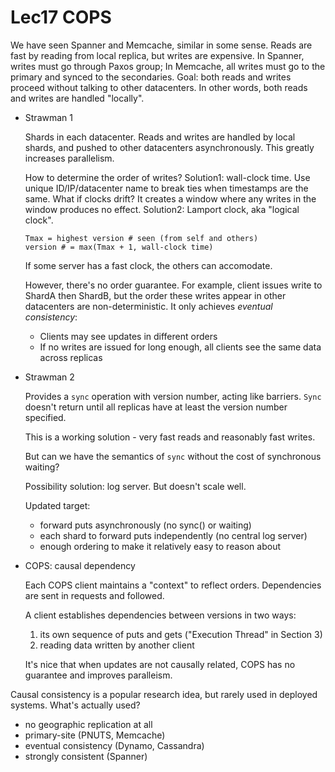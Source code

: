 # Lec17 COPS

We have seen Spanner and Memcache, similar in some sense. Reads are fast by reading from local replica, but writes are expensive. In Spanner, writes must go through Paxos group; In Memcache, all writes must go to the primary and synced to the secondaries. Goal: both reads and writes proceed without talking to other datacenters. In other words, both reads and writes are handled "locally".

- Strawman 1

    Shards in each datacenter. Reads and writes are handled by local shards, and pushed to other datacenters asynchronously. This greatly increases parallelism. 

    How to determine the order of writes? Solution1: wall-clock time. Use unique ID/IP/datacenter name to break ties when timestamps are the same. What if clocks drift? It creates a window where any writes in the window produces no effect. Solution2: Lamport clock, aka "logical clock". 

    ```
    Tmax = highest version # seen (from self and others)
    version # = max(Tmax + 1, wall-clock time)
    ```

    If some server has a fast clock, the others can accomodate.

    However, there's no order guarantee. For example, client issues write to ShardA then ShardB, but the order these writes appear in other datacenters are non-deterministic. It only achieves *eventual consistency*:

    - Clients may see updates in different orders
    - If no writes are issued for long enough, all clients see the same data across replicas

- Strawman 2

    Provides a `sync` operation with version number, acting like barriers. `Sync` doesn't return until all replicas have at least the version number specified. 

    This is a working solution - very fast reads and reasonably fast writes.

    But can we have the semantics of `sync` without the cost of synchronous waiting?

    Possibility solution: log server. But doesn't scale well. 

    Updated target:

    - forward puts asynchronously (no sync() or waiting)
    - each shard to forward puts independently (no central log server)
    - enough ordering to make it relatively easy to reason about

- COPS: causal dependency

    Each COPS client maintains a "context" to reflect orders. Dependencies are sent in requests and followed. 

    A client establishes dependencies between versions in two ways:

    1. its own sequence of puts and gets ("Execution Thread" in Section 3)
    2. reading data written by another client

    It's nice that when updates are not causally related, COPS has no guarantee and improves paralleism.



Causal consistency is a popular research idea, but rarely used in deployed systems. What's actually used?

- no geographic replication at all
- primary-site (PNUTS, Memcache)
- eventual consistency (Dynamo, Cassandra)
- strongly consistent (Spanner)



